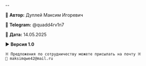 
--

💼 **Автор:** Дуплей Максим Игоревич

📲 **Telegram:** @quadd4rv1n7

📅 **Дата:** 14.05.2025

▶️ **Версия 1.0**

```textline
※ Предложения по сотрудничеству можете присылать на почту ※
📧 maksimqwe42@mail.ru
```

